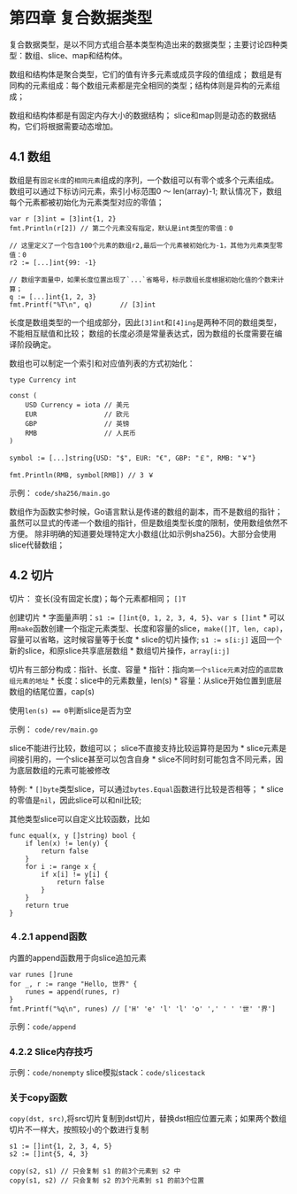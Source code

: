 # 第四章 复合数据类型

复合数据类型，是以不同方式组合基本类型构造出来的数据类型；主要讨论四种类型：数组、slice、map和结构体。

数组和结构体是聚合类型，它们的值有许多元素或成员字段的值组成；
数组是有同构的元素组成：每个数组元素都是完全相同的类型；结构体则是异构的元素组成；

数组和结构体都是有固定内存大小的数据结构；
slice和map则是动态的数据结构，它们将根据需要动态增加。

## 4.1 数组

数组是有`固定长度`的`相同元素`组成的序列，一个数组可以有零个或多个元素组成。
数组可以通过下标访问元素，索引小标范围0 ～ len(array)-1;
默认情况下，数组每个元素都被初始化为元素类型对应的零值；
```
var r [3]int = [3]int{1, 2}
fmt.Println(r[2]) // 第二个元素没有指定，默认是int类型的零值：0      

// 这里定义了一个包含100个元素的数组r2,最后一个元素被初始化为-1，其他为元素类型零值：0
r2 := [...]int{99: -1}

// 数组字面量中，如果长度位置出现了`...`省略号，标示数组长度根据初始化值的个数来计算；
q := [...]int{1, 2, 3}
fmt.Printf("%T\n", q)       // [3]int
```

长度是数组类型的一个组成部分，因此`[3]int`和`[4]ing`是两种不同的数组类型，不能相互赋值和比较；
数组的长度必须是常量表达式，因为数组的长度需要在编译阶段确定。

数组也可以制定一个索引和对应值列表的方式初始化：
```
type Currency int

const (
    USD Currency = iota // 美元
    EUR                 // 欧元
    GBP                 // 英镑
    RMB                 // 人民币
)

symbol := [...]string{USD: "$", EUR: "€", GBP: "￡", RMB: "￥"}

fmt.Println(RMB, symbol[RMB]) // 3 ￥
```

示例： `code/sha256/main.go`

数组作为函数实参时候，Go语言默认是传递的数组的副本，而不是数组的指针；
虽然可以显式的传递一个数组的指针，但是数组类型长度的限制，使用数组依然不方便。
除非明确的知道要处理特定大小数组(比如示例sha256)。大部分会使用slice代替数组；

## 4.2 切片

切片： 变长(没有固定长度)；每个元素都相同； `[]T`

创建切片
    * 字面量声明：`s1 := []int{0, 1, 2, 3, 4, 5}`、`var s []int`
    * 可以用`make`函数创建一个指定元素类型、长度和容量的slice，`make([]T, len, cap)`，容量可以省略，这时候容量等于长度
    * slice的切片操作; `s1 := s[i:j]` 返回一个新的slice，和原slice共享底层数组
    * 数组切片操作，`array[i:j]`

切片有三部分构成：指针、长度、容量
    * 指针：指向`第一个slice元素`对应的`底层数组元素的地址`
    * 长度：slice中的元素数量，len(s)
    * 容量：从slice开始位置到底层数组的结尾位置，cap(s)

使用`len(s) == 0`判断slice是否为空

示例： `code/rev/main.go`

slice不能进行比较，数组可以；
slice不直接支持比较运算符是因为
    * slice元素是间接引用的，一个slice甚至可以包含自身
    * slice不同时刻可能包含不同元素，因为底层数组的元素可能被修改

特例:
    * `[]byte`类型slice，可以通过`bytes.Equal`函数进行比较是否相等；
    * slice的零值是`nil`，因此slice可以和nil比较;

其他类型slice可以自定义比较函数，比如
```
func equal(x, y []string) bool {
    if len(x) != len(y) {
        return false
    }
    for i := range x {
        if x[i] != y[i] {
            return false
        }
    }
    return true
}
```

### ４.2.1 append函数

内置的append函数用于向slice追加元素
```
var runes []rune
for _, r := range "Hello, 世界" {
    runes = append(runes, r)
}
fmt.Printf("%q\n", runes) // ['H' 'e' 'l' 'l' 'o' ',' ' ' '世' '界']
```
示例：`code/append`

### 4.2.2 Slice内存技巧

示例：`code/nonempty`
slice模拟stack：`code/slicestack`

### 关于copy函数
`copy(dst, src)`,将src切片复制到dst切片，替换dst相应位置元素；如果两个数组切片不一样大，按照较小的个数进行复制

```
s1 := []int{1, 2, 3, 4, 5} 
s2 := []int{5, 4, 3} 

copy(s2, s1) // 只会复制 s1 的前3个元素到 s2 中 
copy(s1, s2) // 只会复制 s2 的3个元素到 s1 的前3个位置
```
